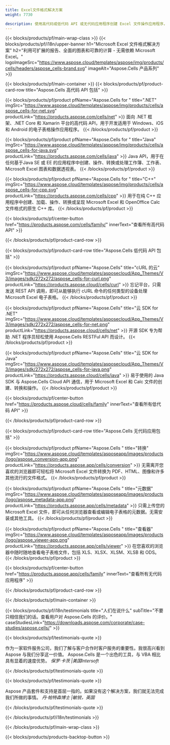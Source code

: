 ```yaml
---
title: Excel文件格式解决方案
weight: 7730

description: 使用高代码或低代码 API 或无代码应用程序创建 Excel 文件操作应用程序，以查看比较检查或转换 Excel 文件。
---
```

{{< blocks/products/pf/main-wrap-class >}}
{{< blocks/products/pf/i18n/upper-banner h1="Microsoft Excel 文件格式解决方案" h2="利用可扩展的报告、全面的图表和可靠的计算 - 无需依赖 Microsoft Excel。" logoImageSrc="https://www.aspose.cloud/templates/aspose/img/products/cells/headers/aspose_cells-brand.svg" imageAlt="Aspose.Cells 产品系列" >}}

{{< blocks/products/pf/main-container >}}
{{< blocks/products/pf/product-card-row title="Aspose.Cells 高代码 API 包括" >}}

{{< blocks/products/pf/product pfName="Aspose.Cells for " title=".NET" imgSrc="https://www.aspose.cloud/templates/aspose/img/products/cells/aspose_cells-for-net.svg" productLink="https://products.aspose.com/cells/net" >}}
面向 .NET 框架、.NET Core 和 Xamarin 平台的高代码 API，用于开发适用于 Windows、iOS 和 Android 的电子表格操作应用程序。
{{< /blocks/products/pf/product >}}

{{< blocks/products/pf/product pfName="Aspose.Cells for " title="Java" imgSrc="https://www.aspose.cloud/templates/aspose/img/products/cells/aspose_cells-for-java.svg" productLink="https://products.aspose.com/cells/java" >}}
Java API，用于在任何基于Java SE 或 EE 的应用程序中创建、操作、转换或处理工作簿、工作表、Microsoft Excel 图表和数据透视表。
{{< /blocks/products/pf/product >}}

{{< blocks/products/pf/product pfName="Aspose.Cells for " title="C++" imgSrc="https://www.aspose.cloud/templates/aspose/img/products/cells/aspose_cells-for-cpp.svg" productLink="https://products.aspose.com/cells/cpp" >}}
用于在纯 C++ 应用程序中创建、加载、操作、转换或呈现 Microsoft Excel 和 OpenOffice Calc 文件格式的原生 C++ 库。
{{< /blocks/products/pf/product >}}

{{< blocks/products/pf/center-button href="https://products.aspose.com/cells/family/" innerText="查看所有高代码 API" >}}

{{< /blocks/products/pf/product-card-row >}}

{{< blocks/products/pf/product-card-row title="Aspose.Cells 低代码 API 包括" >}}

{{< blocks/products/pf/product pfName="Aspose.Cells" title="cURL 的云" imgSrc="https://www.aspose.cloud/templates/asposecloud/App_Themes/V3/images/sdk/272x272/aspose_cells-for-curl.png" productLink="https://products.aspose.cloud/cells/curl" >}}
忘记平台，只需发送 REST API 调用，即可从能够执行 cURL 命令的任何类型的设备处理 Microsoft Excel 电子表格。
{{< /blocks/products/pf/product >}}

{{< blocks/products/pf/product pfName="Aspose.Cells" title="云 SDK for .NET" imgSrc="https://www.aspose.cloud/templates/asposecloud/App_Themes/V3/images/sdk/272x272/aspose_cells-for-net.png" productLink="https://products.aspose.cloud/cells/net" >}}
开源 SDK 专为帮助 .NET 程序员轻松使用 Aspose.Cells RESTFul API 而设计。
{{< /blocks/products/pf/product >}}

{{< blocks/products/pf/product pfName="Aspose.Cells" title="云 SDK for Java" imgSrc="https://www.aspose.cloud/templates/asposecloud/App_Themes/V3/images/sdk/272x272/aspose_cells-for-java.png" productLink="https://products.aspose.cloud/cells/java" >}}
易于使用的 Java SDK 与 Aspose.Cells Cloud API 通信，用于 Microsoft Excel 和 Calc 文件的创建、转换和操作。
{{< /blocks/products/pf/product >}}

{{< blocks/products/pf/center-button href="https://products.aspose.cloud/cells/family" innerText="查看所有低代码 API" >}}

{{< /blocks/products/pf/product-card-row >}}

{{< blocks/products/pf/product-card-row title="Aspose.Cells 无代码应用包括" >}}

{{< blocks/products/pf/product pfName="Aspose.Cells " title="转换" imgSrc="https://www.aspose.cloud/templates/asposeapp/images/products/logo/aspose_conversion-app.png" productLink="https://products.aspose.app/cells/conversion" >}}
无需离开您喜欢的浏览器即可轻松将 Microsoft Excel 文件转换为 PDF、HTML、图像和许多其他流行的文件格式。
{{< /blocks/products/pf/product >}}

{{< blocks/products/pf/product pfName="Aspose.Cells " title="元数据" imgSrc="https://www.aspose.cloud/templates/asposeapp/images/products/logo/aspose_metadata-app.png" productLink="https://products.aspose.app/cells/metadata" >}}
只需上传您的 Microsoft Excel 文件，即可从任何浏览器查看或编辑电子表格的元数据。无需安装或其他工具。 
{{< /blocks/products/pf/product >}}

{{< blocks/products/pf/product pfName="Aspose.Cells " title="查看器" imgSrc="https://www.aspose.cloud/templates/asposeapp/images/products/logo/aspose_viewer-app.png" productLink="https://products.aspose.app/cells/viewer" >}}
在您喜欢的浏览器中随时随地查看电子表格文件，包括 XLS、XLSX、XLSM、XLSB 和 ODS。
{{< /blocks/products/pf/product >}}

{{< blocks/products/pf/center-button href="https://products.aspose.app/cells/family" innerText="查看所有无代码应用程序" >}}

{{< /blocks/products/pf/product-card-row >}}

{{< /blocks/products/pf/main-container >}}

{{< blocks/products/pf/i18n/testimonials title="人们在说什么" subTitle="不要只相信我们的话。查看用户对 Aspose.Cells 的评价。" caseStudiesLink="https://downloads.aspose.com/corporate/case-studies/aspose.cells/" >}}

{{< blocks/products/pf/testimonials-quote >}}
<p class="first">
 作为一家软件服务公司，我们了解与客户合作时客户服务的重要性。我很高兴看到 Aspose 与我们分享这一价值。 Aspose.Cells 是一个出色的工具，与 VBA 相比具有显着的速度优势。
 <em>
  保罗·卡茨 |美国Intersoft
 </em>
</p>

{{< /blocks/products/pf/testimonials-quote >}}

{{< blocks/products/pf/testimonials-quote >}}
<p class="second">
 Aspose 产品套件和支持是首屈一指的。如果没有这个解决方案，我们就无法完成我们所做的事情。
 <em>
  丹·帕特森博士 |敏锐，英国
 </em>
</p>

{{< /blocks/products/pf/testimonials-quote >}}

{{< /blocks/products/pf/i18n/testimonials >}}

{{< /blocks/products/pf/main-wrap-class >}}

{{< blocks/products/products-backtop-button >}}
